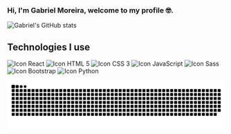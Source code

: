 ### Hi, I'm Gabriel Moreira, welcome to my profile 🤓.

![Gabriel's GitHub stats](https://github-readme-stats.vercel.app/api?username=gabrielmoofc&show_icons=true&theme=radical)

## Technologies I use

<div style="display: inline_block">
  <img src="https://img.shields.io/badge/React-20232A?style=for-the-badge&logo=react&logoColor=61DAFB" alt="Icon React">
  <img src="https://img.shields.io/badge/HTML5-E34F26?style=for-the-badge&logo=html5&logoColor=white" alt="Icon HTML 5">
  <img src="https://img.shields.io/badge/CSS3-1572B6?style=for-the-badge&logo=css3&logoColor=white" alt="Icon CSS 3">
  <img src="https://img.shields.io/badge/JavaScript-323330?style=for-the-badge&logo=javascript&logoColor=F7DF1E" alt="Icon JavaScript">
  <img src="https://img.shields.io/badge/Sass-CC6699?style=for-the-badge&logo=sass&logoColor=white" alt="Icon Sass">
  <img src="https://img.shields.io/badge/Bootstrap-563D7C?style=for-the-badge&logo=bootstrap&logoColor=white" alt="Icon Bootstrap">
  <img src="https://img.shields.io/badge/Python-3776AB?style=for-the-badge&logo=python&logoColor=white" alt="Icon Python">
</div>

![Snake animation](https://github.com/gabrielmoofc/gabrielmoofc/blob/output/github-contribution-grid-snake.svg)
